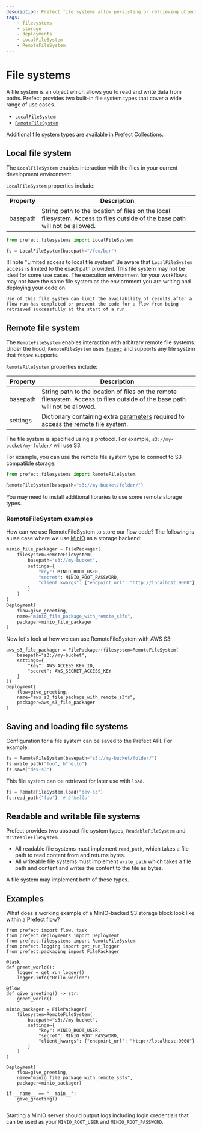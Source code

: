 ```yaml
---
description: Prefect file systems allow persisting or retrieving objects from remote or local data stores.
tags:
    - filesystems
    - storage
    - deployments
    - LocalFileSystem
    - RemoteFileSystem
---
```


# File systems

A file system is an object which allows you to read and write data from paths. Prefect provides two built-in file system types that cover a wide range of use cases. 

-  [`LocalFileSystem`](#local-file-system)
-  [`RemoteFileSystem`](#remote-file-system)

Additional file system types are available in [Prefect Collections](/collections/overview/).

## Local file system

The `LocalFileSystem` enables interaction with the files in your current development environment. 

`LocalFileSystem` properties include:

| Property | Description |
| --- | --- |
| basepath | String path to the location of files on the local filesystem. Access to files outside of the base path will not be allowed. |

```python
from prefect.filesystems import LocalFileSystem

fs = LocalFileSystem(basepath="/foo/bar")
```

!!! note "Limited access to local file system"
    Be aware that `LocalFileSystem` access is limited to the exact path provided. This file system may not be ideal for some use cases. The execution environment for your workflows may not have the same file system as the enviornment you are writing and deploying your code on. 
    
    Use of this file system can limit the availability of results after a flow run has completed or prevent the code for a flow from being retrieved successfully at the start of a run.

## Remote file system

The `RemoteFileSystem` enables interaction with arbitrary remote file systems. Under the hood, `RemoteFileSystem` uses [`fsspec`](https://filesystem-spec.readthedocs.io/en/latest/) and supports any file system that `fsspec` supports. 

`RemoteFileSystem` properties include:

| Property | Description |
| --- | --- |
| basepath | String path to the location of files on the remote filesystem. Access to files outside of the base path will not be allowed. |
| settings | Dictionary containing extra [parameters](https://filesystem-spec.readthedocs.io/en/latest/features.html#configuration) required to access the remote file system. |

The file system is specified using a protocol. For example, `s3://my-bucket/my-folder/` will use S3.

For example, you can use the remote file system type to connect to S3-compatible storage:

```python
from prefect.filesystems import RemoteFileSystem

RemoteFileSystem(basepath="s3://my-bucket/folder/")
```

You may need to install additional libraries to use some remote storage types.

### RemoteFileSystem examples

How can we use RemoteFileSystem to store our flow code? 
The following is a use case where we use [MinIO](https://min.io/) as a storage backend:

```python
minio_file_packager = FilePackager(
    filesystem=RemoteFileSystem(
        basepath="s3://my-bucket",
        settings={
            "key": MINIO_ROOT_USER,
            "secret": MINIO_ROOT_PASSWORD,
            "client_kwargs": {"endpoint_url": "http://localhost:9000"}
        }
    )
)
Deployment(
    flow=give_greeting,
    name="minio_file_package_with_remote_s3fs",
    packager=minio_file_packager
)
```

Now let's look at how we can use RemoteFileSystem with AWS S3:
```
aws_s3_file_packager = FilePackager(filesystem=RemoteFileSystem(
    basepath="s3://my-bucket",
    settings={
        "key": AWS_ACCESS_KEY_ID,
        "secret": AWS_SECRET_ACCESS_KEY
    }
))
Deployment(
    flow=give_greeting,
    name="aws_s3_file_package_with_remote_s3fs",
    packager=aws_s3_file_packager
)
```

## Saving and loading file systems

Configuration for a file system can be saved to the Prefect API. For example:

```python
fs = RemoteFileSystem(basepath="s3://my-bucket/folder/")
fs.write_path("foo", b"hello")
fs.save("dev-s3")
```

This file system can be retrieved for later use with `load`.

```python
fs = RemoteFileSystem.load("dev-s3")
fs.read_path("foo")  # b'hello'
```

## Readable and writable file systems

Prefect provides two abstract file system types, `ReadableFileSystem` and `WriteableFileSystem`. 

- All readable file systems must implement `read_path`, which takes a file path to read content from and returns bytes. 
- All writeable file systems must implement `write_path` which takes a file path and content and writes the content to the file as bytes. 

A file system may implement both of these types.

## Examples
What does a working example of a MinIO-backed S3 storage block look like within a Prefect flow?
```
from prefect import flow, task
from prefect.deployments import Deployment
from prefect.filesystems import RemoteFileSystem
from prefect.logging import get_run_logger
from prefect.packaging import FilePackager

@task
def greet_world():
    logger = get_run_logger()
    logger.info("Hello world!")

@flow
def give_greeting() -> str:
    greet_world()
    
minio_packager = FilePackager(
    filesystem=RemoteFileSystem(
        basepath="s3://my-bucket",
        settings={
            "key": MINIO_ROOT_USER,
            "secret": MINIO_ROOT_PASSWORD,
            "client_kwargs": {"endpoint_url": "http://localhost:9000"}
        }
    )
)

Deployment(
    flow=give_greeting,
    name="minio_file_package_with_remote_s3fs",
    packager=minio_packager)

if __name__ == "__main__":
    give_greeting()
    
```

Starting a MinIO server should output logs including login credentials that can be used as your `MINIO_ROOT_USER` and `MINIO_ROOT_PASSWORD`.